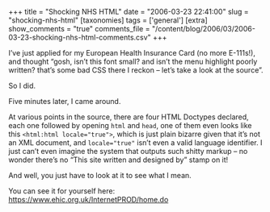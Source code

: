 +++
title = "Shocking NHS HTML"
date = "2006-03-23 22:41:00"
slug = "shocking-nhs-html"
[taxonomies]
tags = ['general']
[extra]
show_comments = "true"
comments_file = "/content/blog/2006/03/2006-03-23-shocking-nhs-html-comments.csv"
+++

I’ve just applied for my European Health Insurance Card (no more E-111s!), and thought “gosh, isn’t this font small? and isn’t the menu highlight poorly written? that’s some bad CSS there I reckon – let’s take a look at the source”.

So I did.

Five minutes later, I came around.

At various points in the source, there are four HTML Doctypes declared, each one followed by opening `html` and `head`, one of them even looks like this `<html:html locale="true">`, which is just plain bizarre given that it’s not an XML document, and `locale="true"` isn’t even a valid language identifier. I just can’t even imagine the system that outputs such shitty markup – no wonder there’s no “This site written and designed by” stamp on it!

And well, you just have to look at it to see what I mean.

You can see it for yourself here: <https://www.ehic.org.uk/InternetPROD/home.do>
